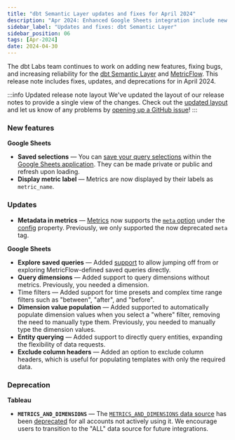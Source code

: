 ```yaml
---
title: "dbt Semantic Layer updates and fixes for April 2024"
description: "Apr 2024: Enhanced Google Sheets integration include new features for metric labels, saved selections, and time filters. Tableau integration improvements include data source update and bug fixes."
sidebar_label: "Updates and fixes: dbt Semantic Layer"
sidebar_position: 06
tags: [Apr-2024]
date: 2024-04-30
---
```


The dbt Labs team continues to work on adding new features, fixing bugs, and increasing reliability for the [dbt Semantic Layer](/docs/use-dbt-semantic-layer/dbt-sl) and [MetricFlow](/docs/build/about-metricflow). This release note includes fixes, updates, and deprecations for in April 2024.

:::info Updated release note layout
We've updated the layout of our release notes to provide a single view of the changes. Check out the [updated layout](/docs/dbt-versions/2024-release-notes) and let us know of any problems by [opening up a GitHub issue](https://github.com/dbt-labs/docs.getdbt.com/issues)!
:::

### New features

**Google Sheets**
- **Saved selections** &mdash; You can [save your query selections](/docs/use-dbt-semantic-layer/gsheets#using-saved-selections) within the [Google Sheets application](/docs/use-dbt-semantic-layer/gsheets). They can be made private or public and refresh upon loading.
- **Display metric label** &mdash; Metrics are now displayed by their labels as `metric_name`.

### Updates

- **Metadata in metrics** &mdash; [Metrics](/docs/build/metrics-overview) now supports the [`meta` option](/reference/resource-configs/meta) under the [config](/reference/resource-properties/config) property. Previously, we only supported the now deprecated `meta` tag.

**Google Sheets**

- **Explore saved queries** &mdash; Added [support](/docs/use-dbt-semantic-layer/gsheets#using-saved-queries) to allow jumping off from or exploring MetricFlow-defined saved queries directly.
- **Query dimensions** &mdash; Added support to query dimensions without metrics. Previously, you needed a dimension.
- Time filters &mdash; Added support for time presets and complex time range filters such as "between", "after", and "before".
- **Dimension value population** &mdash; Added supported to automatically populate dimension values when you select a "where" filter, removing the need to manually type them.  Previously, you needed to manually type the dimension values.
- **Entity querying** &mdash; Added support to directly query entities, expanding the flexibility of data requests.
- **Exclude column headers** &mdash; Added an option to exclude column headers, which is useful for populating templates with only the required data.

### Deprecation

**Tableau**

- **`METRICS_AND_DIMENSIONS`** &mdash; The [`METRICS_AND_DIMENSIONS` data source](/docs/use-dbt-semantic-layer/tableau#using-the-integration) has been [deprecated](/docs/use-dbt-semantic-layer/tableau#using-the-integration) for all accounts not actively using it. We encourage users to transition to the "ALL" data source for future integrations.

